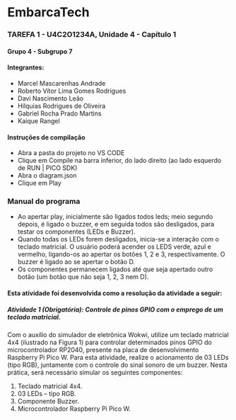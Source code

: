 # EmbarcaTech   
### TAREFA 1 - U4C2O1234A, Unidade 4 - Capítulo 1
#### Grupo 4 - Subgrupo 7
#### Integrantes:
* Marcel Mascarenhas Andrade
* Roberto Vítor Lima Gomes Rodrigues
* Davi Nascimento Leão
* Hilquias Rodrigues de Oliveira
* Gabriel Rocha Prado Martins
* Kaique Rangel
#### Instruções de compilação
 * Abra a pasta do projeto no VS CODE
 * Clique em Compile na barra inferior, do lado direito (ao lado esquerdo de RUN | PICO SDK)
 * Abra o diagram.json
 * Clique em Play

 ### Manual do programa
 * Ao apertar play, inicialmente são ligados todos leds; meio segundo depois, é ligado o buzzer, e em seguida todos são desligados, para testar os componentes (LEDs e Buzzer).
 * Quando todas os LEDs forem desligados, inicia-se a interação com o teclado matricial. O usuário poderá acender os LEDS verde, azul e vermelho, ligando-os ao apertar os botões 1, 2 e 3, respectivamente. O buzzer é ligado ao se apertar o botão D.
 * Os componentes permanecem ligados até que seja apertado outro botão (um botão que não seja 1, 2, 3 nem D).


#### Esta atividade foi desenvolvida como a resolução da atividade a seguir:
##### Atividade 1 (Obrigatória): Controle de pinos GPIO com o emprego de um teclado matricial.
Com o auxílio do simulador de eletrônica Wokwi, utilize um teclado matricial 4x4 (ilustrado na Figura 1) para controlar determinados pinos GPIO do microcontrolador RP2040, presente na placa de desenvolvimento Raspberry Pi Pico W. Para esta atividade, realize o acionamento de 03 LEDs (tipo RGB), juntamente com o controle do sinal sonoro de um buzzer. Nesta prática, será necessário simular os seguintes componentes:
1) Teclado matricial 4x4.
2) 03 LEDs – tipo RGB.
3) Componente Buzzer.
4) Microcontrolador Raspberry Pi Pico W.

